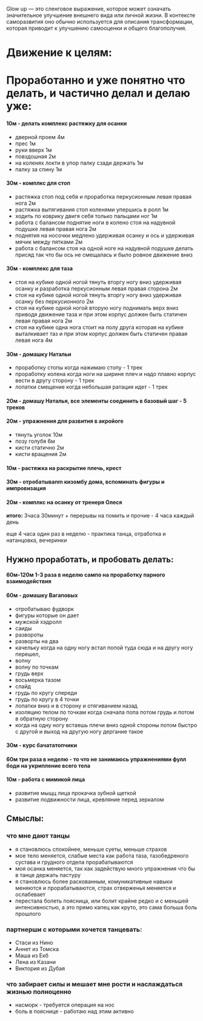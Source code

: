 Glow up — это сленговое выражение, которое может означать значительное улучшение внешнего вида или личной жизни. В контексте саморазвития оно обычно используется для описания трансформации, которая приводит к улучшению самооценки и общего благополучия.


# Движение к целям:

# Проработанно и уже понятно что делать, и частично делал и делаю уже:

#### 10м - делать комплекс растяжку для осанки
* дверной проем 4м
* прес 1м
* руки вверх 1м
* повздошная 2м
* на коленях локти в упор палку сзади держать 1м
* палку за спину 1м
#### 30м - комплкс для стоп
* растяжка стоп под себя и проработка перкусионным левая правая нога 2м
* растяжка вытягивания стоп коленями упершись в ролл 1м
* ходить по коврику двигя себя только пальцами ног 1м
* работа с балансом поднятие ноги в колено стоя на надувной подушке левая правая нога 2м
* поднятия на носочки медлено удерживая осанку и ось и удерживая мячик между пятками 2м
* работа с балансом стоя на одной ноге на надувной подушке делать присяд так что бы ось не смещалась и было ровное движение вниз
#### 30м - комплекс для таза
* стоя на кубике одной ногой тянуть вторгу ногу вниз удерживая осанку и разработка перкусионным левая правая сторона 2м
* стоя на кубике одной ногой тянуть вторгу ногу вниз удерживая осанку без перкусионного 2м
* стоя на кубике одной ногой вторую ногу поднимать верх вниз приводя движение таза и при этом корпус должен быть статичен левая правая нога 2м
* стоя на кубике одна нога стоит на полу друга которая на кубике выталкивает таз и при этом корпус должен быть статичен правая левая нога 4м
####  30м - домашку Натальи
* проработку стопы когда нажимаю стопу - 1 трек
* проработку колена когда ноги на ширине плеч и надо плавно корпус вести в другу сторону - 1 трек
* лопатки смещение когда небольшая ратация идет - 1 трек
#### 20м - домашу Наталья, все элементы соединить в базовый шаг - 5 треков
#### 20м - упражнения для развития в акройоге
* тянуть уголок 10м
* позу голубя 6м
* кисти статично 2м
* кисти вращения 2м
####  10м - растяжка на раскрытие плечь, крест
####  30м - отробатываnm кизомбу дома, вспоминать фигуры и импровизация
####  20м - комплкс на осанку от тренеря Олеся

**итого:** 3часа 30минут + перерывы на помить и прочие -  4 часа каждый день


еще 4 часа один раз в неделю - практика танца, отработка и натанцовка, вечеринки

## Нужно проработать, и пробовать делать:
#### 60м-120м 1-3 раза в неделю сампо на проработку парного взаимодействия 
#### 60м - домашку Вагаповых
* отробатываю фудворк
* фигуры которые он дает
* мужской хэдролл
* саиды
* развороты
* разворты на два
* качельку когда на одну ногу встал попой туда сюда и на другу ногу перешел,
* волну
* волну по точкам
* грудь верх
* восьмерка тазом
* слайд
* грудь по кругу спереди
* грудь по кругу в 4 точки
* лопатки вниз и в сторону и отягиванием назад
* изоляцию телом по точкам когда сначала попа потом грудь и потом в обратную сторону
* когда на одну ногу встаешь плечи вниз одной стороны потом быстро с другой и выход на другую ногу дергание такое
#### 30м - курс бачататопчики
#### 60м три раза в неделю - то что не занимаюсь упражнениями фулл боди на укрипление всего тела
#### 10м - работа с мимикой лица
* развитие мыщц лица прокачка зубной щеткой
* развитие подвижности лица, кревляние перед зеркалом



## Смыслы:

### что мне дают танцы
* я становлюсь спокойнее, меньше суеты, меньше страхов
* мое тело меняется, слабые места как работа таза, тазобедреного сустава и грудного отдела прорабатываются
* моя осанка меняется, так как задействую много упражнения что бы в танце держать пастуру
* я становлюсь более раскованным, комуникативные навыки меняются и прорабатываются, страх отверженья меняется и ослабевает
* перестала болеть поясница, или болит крайне редко и с меньшей интенсивностью, а это прямо капец как круто, это сама больша боль прошлого

### партнерши с которыми хочется танцевать:
- Стаси из Нино
- Аннет из Томска
- Маша из Екб
- Лена из Казани
- Виктория из Дубая



### что забирает силы и мешает мне рости и наслаждаться жизнью полноценно 
- насморк - требуется операция на нос
- боль в пояснице - работаю над этим активно
